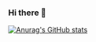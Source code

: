 ### Hi there 👋
[![Anurag's GitHub stats](https://github-readme-stats.vercel.app/api?username=KD-one)](https://github.com/anuraghazra/github-readme-stats)
<!--
**KD-one/KD-one** is a ✨ _special_ ✨ repository because its `README.md` (this file) appears on your GitHub profile.

Here are some ideas to get you started:

- 🔭 I’m currently working on ...
- 🌱 I’m currently learning ...
- 👯 I’m looking to collaborate on ...
- 🤔 I’m looking for help with ...
- 💬 Ask me about ...
- 📫 How to reach me: ...
- 😄 Pronouns: ...
- ⚡ Fun fact: ...
-->
